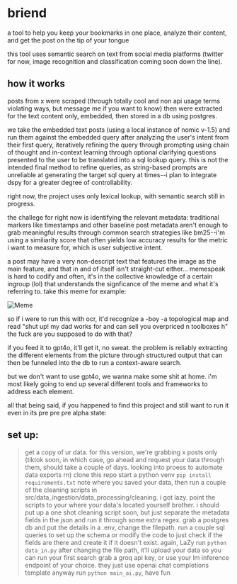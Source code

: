 # briend
a tool to help you keep your bookmarks in one place, analyze their content, and get the post on the tip of your tongue

this tool uses semantic search on text from social media platforms (twitter for now, image recognition and classification coming soon down the line).

## how it works

posts from x were scraped (through totally cool and non api usage terms violating ways, but message me if you want to know) then were extracted for the text content only, embedded, then stored in a db using postgres. 

we take the embedded text posts (using a local instance of nomic v-1.5) and run them against the embedded query after analyzing the user's intent from their first query, iteratively refining the query through prompting using chain of thought and in-context learning through optional clarifying questions presented to the user to be translated into a sql lookup query. this is not the intended final method to refine queries, as string-based prompts are unreliable at generating the target sql query at times--i plan to integrate dspy for a greater degree of controllability.

right now, the project uses only lexical lookup, with semantic search still in progress. 

the challege for right now is identifying the relevant metadata: traditional markers like timestamps and other baseline post metadata aren't enough to grab meaningful results through common search strategies like bm25--i'm using a similiarity score that often yields low accuracy results for the metric i want to measure for, which is user subjective intent. 

a post may have a very non-descript text that features the image as the main feature, and that in and of itself isn't straight-cut either... memespeak is hard to codify and often, it's in the collective knowledge of a certain ingroup (lol) that understands the signficance of the meme and what it's referring to. take this meme for example:

![Meme](/Users/gene/briend/samplepic/IMG_6822.JPG)

so if i were to run this with ocr, it'd recognize a
-boy
-a topological map
and read "shut up! my dad works for and can sell you overpriced n toolboxes h"
the fuck are you supposed to do with that? 

if you feed it to gpt4o, it'll get it, no sweat. the problem is reliably extracting the different elements from the picture through structured output that can then be funneled into the db to run a context-aware search.

but we don't want to use gpt4o, we wanna make some shit at home. i'm most likely going to end up several different tools and frameworks to address each element.

all that being said, if you happened to find this project and still want to run it even in its pre pre pre alpha state:

## set up:
> get a copy of ur data. for this version, we're grabbing x posts only (tiktok soon, in which case, go ahead and request your data through them, should take a couple of days. looking into proess to automate data exports rn)
> clone this repo
> start a python venv
> ```pip install requirements.txt```
> note where you saved your data, then run a couple of the cleaning scripts in src/data_ingestion/data_processing/cleaning. i got lazy. point the scripts to your where your data's located yourself brother. i should put up a one shot cleaning script soon, but just separate the metadata fields in the json and run it through some extra regex.
> grab a postgres db and put the details in a .env, change the filepath. run a couple sql queries to set up the schema or modify the code to just check if the fields are there and create it if it doesn't exist. again, LaZy
> run ``` python data_in.py ``` after changing the file path, it'll upload your data so you can run your first search
> grab a groq api key, or use your lm inference endpoint of your choice. they just use openai chat completions template anyway
>run ```python main_ai.py```, have fun 
